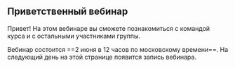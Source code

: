 ## Приветственный вебинар

Привет! На этом вебинаре вы сможете познакомиться с командой курса и с остальными участниками группы.

Вебинар состоится ==2 июня в 12 часов по московскому времени==. На следующий день на этой странице появится запись вебинара.

[]()

